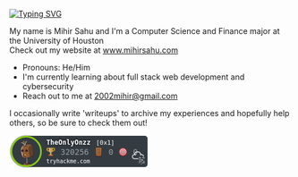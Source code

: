 <!--
**MihirSahu/MihirSahu** is a ✨ _special_ ✨ repository because its `README.md` (this file) appears on your GitHub profile.

Here are some ideas to get you started:

- 🔭 I’m currently working on ...
- 🌱 I’m currently learning ...
- 👯 I’m looking to collaborate on ...
- 🤔 I’m looking for help with ...
- 💬 Ask me about ...
- 📫 How to reach me: ..
- 😄 Pronouns: ...
- ⚡ Fun fact: ...
-->

[![Typing SVG](https://readme-typing-svg.herokuapp.com/?lines=Hi!+I'm+Mihir+Sahu)](https://git.io/typing-svg)

My name is Mihir Sahu and I'm a Computer Science and Finance major at the University of Houston
<br>
Check out my website at www.mihirsahu.com

- Pronouns: He/Him
- I'm currently learning about full stack web development and cybersecurity
- Reach out to me at 2002mihir@gmail.com

I occasionally write 'writeups' to archive my experiences and hopefully help others, so be sure to check them out!

[![tryhackme stats](https://raw.githubusercontent.com/MihirSahu/MihirSahu/main/assets/thm_propic.png)][tryhackme]


[tryhackme]: https://tryhackme.com/p/TheOnlyOnzz
